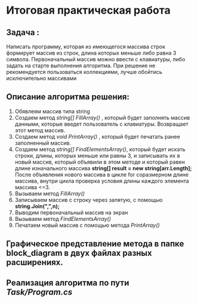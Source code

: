 # Итоговая практическая работа

## Задача :

Написать программу, которая из имеющегося массива строк формирует массив из строк, длина которых меньше либо равна 3 символа. Первоначальный массив можно ввести с клавиатуры, либо задать на старте выполнения алгоритма. При решение не рекомендуется пользоваться коллекциями, лучше обойтись исключительно массивами

## Описание алгоритма решения:
1. Обявлеям массив типа string
2. Создаем метод *string[] FillArray()* , который будет заполнять массив данными, которые введет пользователь с клавиатуры. Возвращает этот метод массив.
3. Создаем метод *void PrintArray()* , который будет печатать ранее заполненный массив.
4. Создаем метод *string[] FindElementsArray()*, который будет искать строки, длины, которых меньше или равны 3, и записывать их в новый массив, который объявили в этом методе и который равен длине изначального массива **string[] result = new string[arr.Length];** После объявления нового массива в цикле for соразмерном длине массива, внутри цикла проверка условия длины каждого элемента массива <=3.
5. Вызываем метод *FillArray()*
6. Записываем массив с строку через запятую, с помощью 
**string.Join(",",n);**
7. Выводим первоначальный массив на экран
8. Вызываем метод *FindElementsArray()*
9. Печатаем новый массив с помощью метода *PrintArray()*

## Графическое представление метода в папке **block_diagram** в двух файлах разных расширениях.

## Реализация алгоритма по пути *Task/Program.cs*
